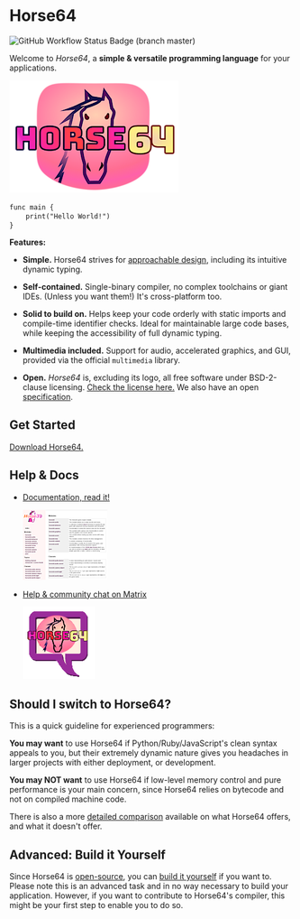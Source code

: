 
Horse64
=======

![GitHub Workflow Status Badge (branch master)](https://img.shields.io/github/workflow/status/horse64/horse64/Basic%20build%20and%20test/master?label=build%20and%20tests&style=flat-square)

Welcome to *Horse64*, a **simple & versatile programming
language** for your applications.

[![logo](misc/logo-readme.png)](https://horse64.org)

```
func main {
    print("Hello World!")
}
```

**Features:**

- **Simple.** Horse64 strives for [approachable design](
  ./docs/Design.md#overview), including its intuitive dynamic typing.

- **Self-contained.** Single-binary compiler, no complex
  toolchains or giant IDEs. (Unless you want them!) It's cross-platform
  too.

- **Solid to build on.** Helps keep your code orderly with static
  imports and compile-time identifier checks.
  Ideal for maintainable large code bases, while keeping the
  accessibility of full dynamic typing.

- **Multimedia included.** Support for audio, accelerated graphics,
  and GUI, provided via the official `multimedia` library.

- **Open.** *Horse64* is, excluding its logo, all free software
  under BSD-2-clause licensing. [Check the license here.](LICENSE.md)
  We also have an open [specification](./docs/Specification/Horse64.md).


Get Started
-----------

[Download Horse64.](https://horse64.org/download)


Help & Docs
-----------

* [Documentation, read it!](https://horse64.org/docs)

  [![docs screenshot](misc/README_image_docs.png)](
    https://horse64.org/docs
  )

* [Help & community chat on Matrix](
    https://matrix.to/#/+horse64:matrix.org
  )

  [![chat icon](misc/logo_README_chat.png)](
    https://matrix.to/#/+horse64:matrix.org
  )


Should I switch to Horse64?
---------------------------

This is a quick guideline for experienced programmers:

**You may want** to use Horse64 if Python/Ruby/JavaScript's clean
syntax appeals to you, but their extremely dynamic nature gives you
headaches in larger projects with either deployment, or development.

**You may NOT want** to use Horse64 if low-level memory control and
pure performance is your main concern, since Horse64 relies on bytecode
and not on compiled machine code.

There is also a more [detailed comparison](
    ./docs/Design.md#overview
) available on what Horse64 offers, and what it doesn't offer.


Advanced: Build it Yourself
---------------------------

Since Horse64 is [open-source](LICENSE.md), you can
[build it yourself](
    ./docs/horsec/horsec.md#manual-build   
) if you want to.
Please note this is an advanced task and in no way necessary to
build your application.
However, if you want to contribute to Horse64's compiler,
this might be your first step to enable you to do so.
